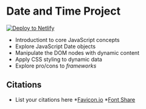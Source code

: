 # Date and Time Project

<a href="https://app.netlify.com/start/deploy?repository=https://github.com/ewuweblab/date-and-time">
  
  <img src="https://www.netlify.com/img/deploy/button.svg" alt="Deploy to Netlify">
  
</a>

* Introductiont to core JavaScript concepts
* Explore JavaScript Date objects
* Manipulate the DOM nodes with dynamic content
* Apply CSS styling to dynamic data
* Explore pro/cons to _frameworks_

## Citations
* List your citations here
*[Favicon.io](https://www.favicon.io)
*[Font Share](https://www.fontshare.com/)
